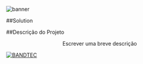 ![banner](https://user-images.githubusercontent.com/54637218/93024875-e9eed400-f5cf-11ea-92ee-9f3681f09962.png)

##Solution

##Descrição do Projeto
<p align="center">Escrever uma breve descrição<p>
  
  [![BANDTEC](https://img.shields.io/badge/<license>-<BANDTEC>-#00BDD0>.svg)](http://www.digitalschool.com.br/faculdade/#)

  

